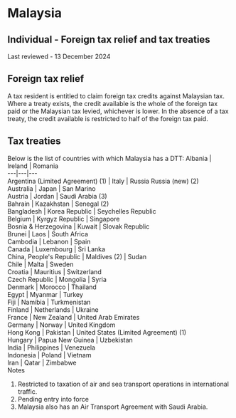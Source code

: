 # Malaysia
## Individual - Foreign tax relief and tax treaties
Last reviewed - 13 December 2024
## Foreign tax relief
A tax resident is entitled to claim foreign tax credits against Malaysian tax. Where a treaty exists, the credit available is the whole of the foreign tax paid or the Malaysian tax levied, whichever is lower. In the absence of a tax treaty, the credit available is restricted to half of the foreign tax paid.
## Tax treaties
Below is the list of countries with which Malaysia has a DTT:
Albania | Ireland | Romania  
---|---|---  
Argentina (Limited Agreement) (1) | Italy | Russia Russia (new) (2)   
Australia | Japan | San Marino  
Austria | Jordan | Saudi Arabia (3)  
Bahrain | Kazakhstan | Senegal (2)  
Bangladesh | Korea Republic | Seychelles Republic  
Belgium | Kyrgyz Republic | Singapore  
Bosnia & Herzegovina | Kuwait | Slovak Republic  
Brunei | Laos | South Africa  
Cambodia | Lebanon | Spain  
Canada | Luxembourg | Sri Lanka  
China, People's Republic | Maldives (2) | Sudan  
Chile | Malta | Sweden  
Croatia | Mauritius | Switzerland  
Czech Republic | Mongolia | Syria  
Denmark | Morocco | Thailand  
Egypt | Myanmar | Turkey  
Fiji | Namibia | Turkmenistan  
Finland | Netherlands | Ukraine  
France | New Zealand | United Arab Emirates  
Germany | Norway | United Kingdom  
Hong Kong | Pakistan | United States (Limited Agreement) (1)  
Hungary | Papua New Guinea | Uzbekistan  
India | Philippines | Venezuela  
Indonesia | Poland | Vietnam  
Iran | Qatar | Zimbabwe  
Notes
  1. Restricted to taxation of air and sea transport operations in international traffic.
  2. Pending entry into force
  3. Malaysia also has an Air Transport Agreement with Saudi Arabia.


